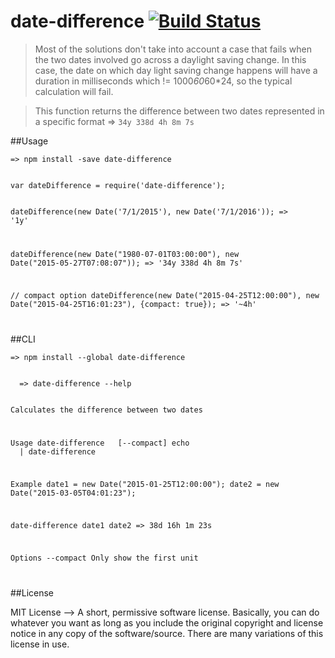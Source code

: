 # date-difference [![Build Status](https://travis-ci.org/rahulnadella/date-difference.svg?branch=master)](https://travis-ci.org/rahulnadella/date-difference)

>Most of the solutions don't take into account a case that fails when
the two dates involved go across a daylight saving change. In this case,
the date on which day light saving change happens will have a duration in
milliseconds which != 1000*60*60*24, so the typical calculation will fail.

>This function returns the difference between two dates represented in
a specific format => ``34y 338d 4h 8m 7s``

##Usage

``=> npm install -save date-difference``

<p><code>
var dateDifference = require('date-difference');

dateDifference(new Date('7/1/2015'), new Date('7/1/2016'));
=> '1y'

dateDifference(new Date("1980-07-01T03:00:00"), new Date("2015-05-27T07:08:07"));
=> '34y 338d 4h 8m 7s'

// compact option
dateDifference(new Date("2015-04-25T12:00:00"), new Date("2015-04-25T16:01:23"), {compact: true});
=> '~4h'

</code></p>

##CLI

``=> npm install --global date-difference``

<p><code>
  => date-difference --help

  Calculates the difference between two dates

  Usage
    date-difference <firstDate> <secondDate> [--compact]
    echo <firstDate> <secondDate> | date-difference

  Example
   date1 = new Date("2015-01-25T12:00:00");
   date2 = new Date("2015-03-05T04:01:23");

   date-difference date1 date2
   => 38d 16h 1m 23s

  Options
    --compact    Only show the first unit

</code></p>

##License

MIT License --> A short, permissive software license. Basically, you can do whatever you want as long as you include the original copyright and license notice in any copy of the software/source. There are many variations of this license in use.
